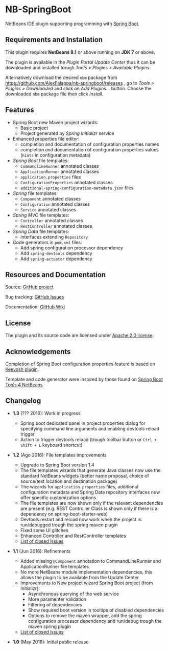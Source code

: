 # NB-SpringBoot

NetBeans IDE plugin supporting programming with [Spring Boot](http://projects.spring.io/spring-boot).


## Requirements and Installation

This plugin requires **NetBeans 8.1** or above running on **JDK 7** or above.

The plugin is available in the *Plugin Portal Update Center* thus it can be downloaded and installed trough *Tools > Plugins > Available Plugins*.

Alternatively download the desired `nbm` package from https://github.com/AlexFalappa/nb-springboot/releases , go to *Tools > Plugins > Downloaded* and click on *Add Plugins...* button. Choose the downloaded `nbm` package file then click *Install*.

## Features

* Spring Boot new Maven project wizards:
    * Basic project
    * Project generated by _Spring Initializr_ service
* Enhanced properties file editor:
    * completion and documentation of configuration properties names
    * completion and documentation of configuration properties values (`hints` in configuration metadata)
* _Spring Boot_ file templates:
    * `CommandlineRunner` annotated classes
    * `ApplicationRunner` annotated classes
    * `application.properties` files
    * `ConfigurationProperties` annotated classes
    * `additional-spring-configuration-metadata.json` files
* _Spring_ file templates:
    * `Component` annotated classes
    * `Configuration` annotated classes
    * `Service` annotated classes
* _Spring MVC_ file templates:
    * `Controller` annotated classes
    * `RestController` annotated classes
* _Spring Data_ file templates:
    * interfaces extending `Repository`
* Code generators in `pom.xml` files:
    * Add spring configuration processor dependency
    * Add `spring-devtools` dependency
    * Add `spring-actuator` dependency


## Resources and Documentation

Source: [GitHub project](https://github.com/AlexFalappa/nb-springboot)

Bug tracking: [GitHub Issues](https://github.com/AlexFalappa/nb-springboot/issues)

Documentation: [GitHub Wiki](https://github.com/AlexFalappa/nb-springboot/wiki)


## License

The plugin and its source code are licensed under [Apache 2.0 license](http://www.apache.org/licenses/LICENSE-2.0).


## Acknowledgements

Completion of Spring Boot configuration properties feature is based on [Keevosh plugin](https://github.com/keevosh/nb-springboot-configuration-support).

Template and code generator were inspired by those found on [Spring Boot Tools 4 NetBeans](https://github.com/GeertjanWielenga/SpringBootTools4NetBeans).


## Changelog

* __1.3__ (??? 2016): Work in progress
    * Spring boot dedicated panel in project properties dialog for specifying command line arguments and enabling devtools reload trigger
    * Action to trigger devtools reload (trough toolbar button or `Ctrl + Shift + L` keyboard shortcut) 

* __1.2__ (Ago 2016): File templates improvements
    * Upgrade to Spring Boot version 1.4
    * The file templates wizards that generate Java classes now use the standard NetBeans widgets (better name proposal, choice of source/test location and destination package)
    * The wizards for `application.properties` files, additional configuration metadata and Spring Data repository interfaces now offer specific customization options
    * The file templates are now shown only if the relevant dependencies are present (e.g. REST Controller Class is shown only if there is a dependency on spring-boot-starter-web)
    * Devtools restart and reload now work when the project is run/debugged trough the spring maven plugin
    * Fixed some UI glitches
    * Enhanced Controller and RestController templates
    * [List of closed issues](https://github.com/AlexFalappa/nb-springboot/milestone/4?closed=1)

* __1.1__ (Jun 2016): Refinements
    * Added missing `@Component` annotation to CommandLineRunner and ApplicationRunner file templates
    * No more NetBeans module implementation dependencies, this allows the plugin to be available from the Update Center
    * Improvements to New project wizard Spring Boot project (from Initializr):
        * Asynchronous querying of the web service
        * More paramenter validation
        * Filtering of dependencies
        * Show required boot version in tooltips of disabled dependencies
        * Options to remove the maven wrapper, add the spring configuration processor dependency and run/debug trough the maven spring plugin
    * [List of closed issues](https://github.com/AlexFalappa/nb-springboot/milestone/3?closed=1)

* __1.0__ (May 2016): Initial public release
